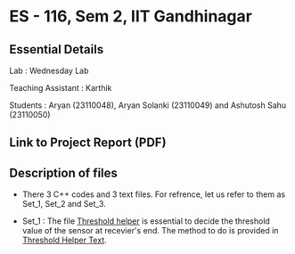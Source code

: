 # ES - 116, Sem 2, IIT Gandhinagar 

## Essential Details 
Lab : Wednesday Lab 

Teaching Assistant : Karthik 

Students : Aryan (23110048), Aryan Solanki (23110049) and Ashutosh Sahu (23110050)

## Link to Project Report (PDF) 

## Description of files

- There 3 C++ codes and 3 text files. For refrence, let us refer to them as Set_1, Set_2 and Set_3.
  
- Set_1 : The file [Threshold helper](helper_threshold.ino) is essential to decide the threshold value of the sensor at recevier's end. The method to do is provided in [Threshold Helper Text](helper_threshold.txt). 

